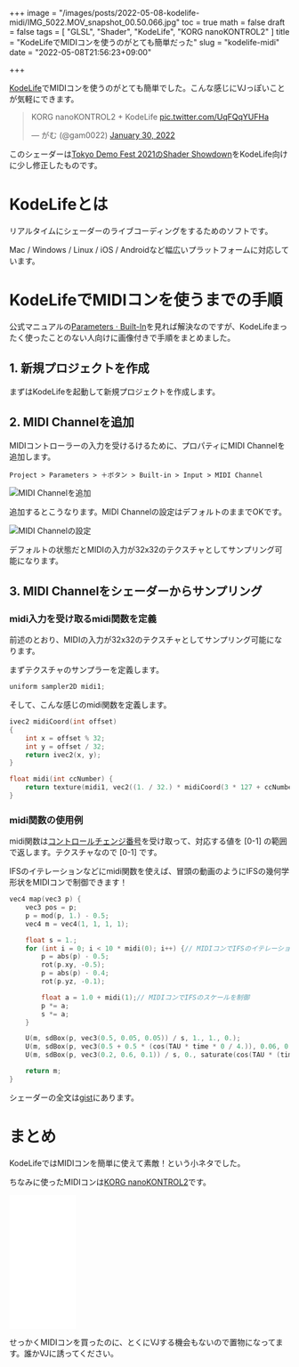 +++
image = "/images/posts/2022-05-08-kodelife-midi/IMG_5022.MOV_snapshot_00.50.066.jpg"
toc = true
math = false
draft = false
tags = [
    "GLSL", "Shader", "KodeLife", "KORG nanoKONTROL2"
]
title = "KodeLifeでMIDIコンを使うのがとても簡単だった"
slug = "kodelife-midi"
date = "2022-05-08T21:56:23+09:00"

+++

[KodeLife](https://hexler.net/kodelife)でMIDIコンを使うのがとても簡単でした。こんな感じにVJっぽいことが気軽にできます。

<blockquote class="twitter-tweet"><p lang="ht" dir="ltr">KORG nanoKONTROL2 + KodeLife <a href="https://t.co/UqFQqYUFHa">pic.twitter.com/UqFQqYUFHa</a></p>&mdash; がむ (@gam0022) <a href="https://twitter.com/gam0022/status/1487783819730059264?ref_src=twsrc%5Etfw">January 30, 2022</a></blockquote> <script async src="https://platform.twitter.com/widgets.js" charset="utf-8"></script>

このシェーダーは[Tokyo Demo Fest 2021のShader Showdown](/blog/2021/12/31/tdf2021-shader-showdown/)をKodeLife向けに少し修正したものです。

<!--more-->

# KodeLifeとは

リアルタイムにシェーダーのライブコーディングをするためのソフトです。

Mac / Windows / Linux / iOS / Androidなど幅広いプラットフォームに対応しています。

# KodeLifeでMIDIコンを使うまでの手順

公式マニュアルの[Parameters · Built-In](https://hexler.net/kodelife/manual/parameters-built-in)を見れば解決なのですが、KodeLifeまったく使ったことのない人向けに画像付きで手順をまとめました。

## 1. 新規プロジェクトを作成

まずはKodeLifeを起動して新規プロジェクトを作成します。

## 2. MIDI Channelを追加

MIDIコントローラーの入力を受けるけるために、プロパティにMIDI Channelを追加します。

`Project > Parameters > ＋ボタン > Built-in > Input > MIDI Channel`

![MIDI Channelを追加](/images/posts/2022-05-08-kodelife-midi/add-midi-channel.png)

追加するとこうなります。MIDI Channelの設定はデフォルトのままでOKです。

![MIDI Channelの設定](/images/posts/2022-05-08-kodelife-midi/midi-channel.png)

デフォルトの状態だとMIDIの入力が32x32のテクスチャとしてサンプリング可能になります。

## 3. MIDI Channelをシェーダーからサンプリング

### midi入力を受け取るmidi関数を定義

前述のとおり、MIDIの入力が32x32のテクスチャとしてサンプリング可能になります。

まずテクスチャのサンプラーを定義します。

```c
uniform sampler2D midi1;
```

そして、こんな感じのmidi関数を定義します。

```c
ivec2 midiCoord(int offset)
{
    int x = offset % 32;
    int y = offset / 32;
    return ivec2(x, y);
}

float midi(int ccNumber) {
    return texture(midi1, vec2((1. / 32.) * midiCoord(3 * 127 + ccNumber))).r;
}
```

### midi関数の使用例

midi関数は[コントロールチェンジ番号](https://www.g200kg.com/jp/docs/dic/controlchange.html)を受け取って、対応する値を [0-1] の範囲で返します。テクスチャなので [0-1] です。

IFSのイテレーションなどにmidi関数を使えば、冒頭の動画のようにIFSの幾何学形状をMIDIコンで制御できます！

```c
vec4 map(vec3 p) {
    vec3 pos = p;
    p = mod(p, 1.) - 0.5;
    vec4 m = vec4(1, 1, 1, 1);

    float s = 1.;
    for (int i = 0; i < 10 * midi(0); i++) {// MIDIコンでIFSのイテレーションを制御
        p = abs(p) - 0.5;
        rot(p.xy, -0.5);
        p = abs(p) - 0.4;
        rot(p.yz, -0.1);

        float a = 1.0 + midi(1);// MIDIコンでIFSのスケールを制御
        p *= a;
        s *= a;
    }

    U(m, sdBox(p, vec3(0.5, 0.05, 0.05)) / s, 1., 1., 0.);
    U(m, sdBox(p, vec3(0.5 + 0.5 * (cos(TAU * time * 0 / 4.)), 0.06, 0.05)) / s, 0., 0.1, 0.5);
    U(m, sdBox(p, vec3(0.2, 0.6, 0.1)) / s, 0., saturate(cos(TAU * (time + pos.z / 8.))), -0.5);

    return m;
}
```

シェーダーの全文は[gist](https://gist.github.com/gam0022/23fc2128753495f88b6824e1dd134168)にあります。

# まとめ

KodeLifeではMIDIコンを簡単に使えて素敵！という小ネタでした。

ちなみに使ったMIDIコンは[KORG nanoKONTROL2](https://amzn.to/39LN12C)です。

<iframe sandbox="allow-popups allow-scripts allow-modals allow-forms allow-same-origin" style="width:120px;height:240px;" marginwidth="0" marginheight="0" scrolling="no" frameborder="0" src="//rcm-fe.amazon-adsystem.com/e/cm?lt1=_blank&bc1=000000&IS2=1&bg1=FFFFFF&fc1=000000&lc1=0000FF&t=gam00220c-22&language=ja_JP&o=9&p=8&l=as4&m=amazon&f=ifr&ref=as_ss_li_til&asins=B004M8UZS8&linkId=8165ff008f7ff356a2d6382883941aca"></iframe>

せっかくMIDIコンを買ったのに、とくにVJする機会もないので置物になってます。誰かVJに誘ってください。